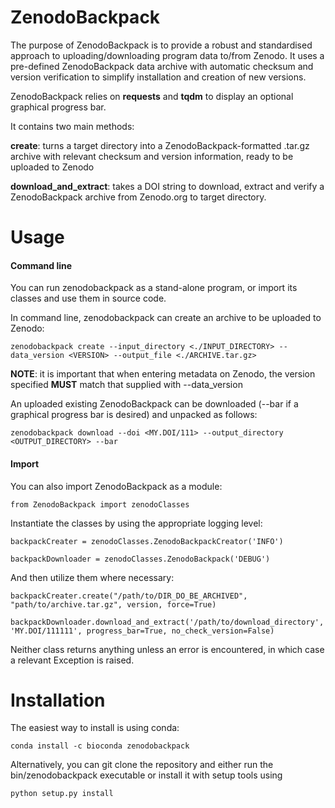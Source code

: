 # ZenodoBackpack

The purpose of ZenodoBackpack is to provide a robust and standardised approach to uploading/downloading program data to/from Zenodo. 
It uses a pre-defined ZenodoBackpack data archive with automatic checksum and version verification to simplify installation and creation of new versions. 

ZenodoBackpack relies on **requests** and **tqdm** to display an optional graphical progress bar. 

It contains two main methods:

**create**: turns a target directory into a ZenodoBackpack-formatted .tar.gz archive with relevant checksum and version information, ready to be uploaded to Zenodo
     
**download_and_extract**: takes a DOI string to download, extract and verify a ZenodoBackpack archive from Zenodo.org to target directory. 
    

# Usage

#### Command line
You can run zenodobackpack as a stand-alone program, or import its classes and use them in source code. 

In command line, zenodobackpack can create an archive to be uploaded to Zenodo: 

``zenodobackpack create --input_directory <./INPUT_DIRECTORY> --data_version <VERSION> --output_file <./ARCHIVE.tar.gz>``

**NOTE**: it is important that when entering metadata on Zenodo, the version specified **MUST** match that supplied with --data_version

An uploaded existing ZenodoBackpack can be downloaded (--bar if a graphical progress bar is desired) and unpacked as follows: 

``zenodobackpack download --doi <MY.DOI/111> --output_directory <OUTPUT_DIRECTORY> --bar``

#### Import

You can also import ZenodoBackpack as a module: 

``from ZenodoBackpack import zenodoClasses``

Instantiate the classes by using the appropriate logging level:

``backpackCreater = zenodoClasses.ZenodoBackpackCreator('INFO')``

``backpackDownloader = zenodoClasses.ZenodoBackpack('DEBUG')``

And then utilize them where necessary: 

``backpackCreater.create("/path/to/DIR_DO_BE_ARCHIVED", "path/to/archive.tar.gz", version, force=True)``

``backpackDownloader.download_and_extract('/path/to/download_directory', 'MY.DOI/111111', progress_bar=True, no_check_version=False)``

Neither class returns anything unless an error is encountered, in which case a relevant Exception is raised. 


# Installation

The easiest way to install is using conda:

```conda install -c bioconda zenodobackpack```

Alternatively, you can git clone the repository and either run the bin/zenodobackpack executable or install it with setup tools using 

``python setup.py install``
